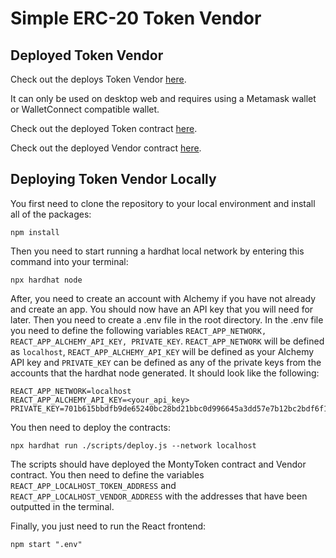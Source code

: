 # Simple ERC-20 Token Vendor

## Deployed Token Vendor

Check out the deploys Token Vendor [here](https://main.d2zy2j2csg7hde.amplifyapp.com/).

It can only be used on desktop web and requires using a Metamask wallet or WalletConnect compatible wallet.

Check out the deployed Token contract [here](https://goerli.etherscan.io/address/0xD11Fe938D3C4B9eE189C5FE978B41c3002a31335).

Check out the deployed Vendor contract [here](https://goerli.etherscan.io/address/0x4Fc5eAa3677A84443C1a8F29400a045276641551).

## Deploying Token Vendor Locally

You first need to clone the repository to your local environment and install all of the packages:

```shell
npm install
```

Then you need to start running a hardhat local network by entering this command into your terminal:

```shell
npx hardhat node
```

After, you need to create an account with Alchemy if you have not already and create an app. You should now have an API key that you will need for later. Then you need to create a .env file in the root directory. In the .env file you need to define the following variables ```REACT_APP_NETWORK, REACT_APP_ALCHEMY_API_KEY, PRIVATE_KEY```. ```REACT_APP_NETWORK``` will be defined as ```localhost```, ```REACT_APP_ALCHEMY_API_KEY``` will be defined as your Alchemy API key and ```PRIVATE_KEY``` can be defined as any of the private keys from the accounts that the hardhat node generated. It should look like the following:

```shell
REACT_APP_NETWORK=localhost
REACT_APP_ALCHEMY_API_KEY=<your_api_key>
PRIVATE_KEY=701b615bbdfb9de65240bc28bd21bbc0d996645a3dd57e7b12bc2bdf6f192c82
```

You then need to deploy the contracts:

```shell
npx hardhat run ./scripts/deploy.js --network localhost
```

The scripts should have deployed the MontyToken contract and Vendor contract. You then need to define the variables ```REACT_APP_LOCALHOST_TOKEN_ADDRESS``` and ```REACT_APP_LOCALHOST_VENDOR_ADDRESS``` with the addresses that have been outputted in the terminal.

Finally, you just need to run the React frontend:

```shell
npm start ".env"
```
